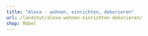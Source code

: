 ```yaml
---
title: "Alexa - wohnen, einrichten, dekorieren"
url: /landshut/alexa-wohnen-einrichten-dekorieren/
shop: Möbel
---
```

